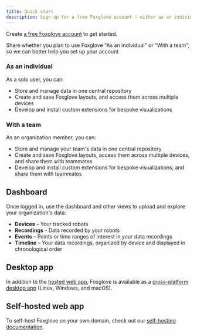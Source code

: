 ```yaml
---
title: Quick start
description: Sign up for a free Foxglove account – either as an individual or with a team.
---
```


Create [a free Foxglove account](https://console.foxglove.dev/signup) to get started.

Share whether you plan to use Foxglove "As an individual" or "With a team", so we can better help you set up your account

### As an individual

As a solo user, you can:

- Store and manage data in one central repository
- Create and save Foxglove layouts, and access them across multiple devices
- Develop and install custom extensions for bespoke visualizations

### With a team

As an organization member, you can:

- Store and manage your team's data in one central repository
- Create and save Foxglove layouts, access them across multiple devices, and share them with teammates
- Develop and install custom extensions for bespoke visualizations, and share them with teammates

## Dashboard

Once logged in, use the dashboard and other views to upload and explore your organization's data:

- **Devices** – Your tracked robots
- **Recordings** - Data recorded by your robots
- **Events** – Points or time ranges of interest in your data recordings
- **Timeline** – Your data recordings, organized by device and displayed in chronological order

## Desktop app

In addition to the [hosted web app](https://studio.foxglove.dev/), Foxglove is available as a [cross-platform desktop app](https://foxglove.dev/download) (Linux, Windows, and macOS).

## Self-hosted web app

To self-host Foxglove on your own domain, check out our [self-hosting documentation](/self-hosting/introduction).
